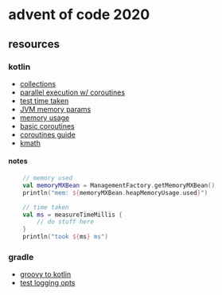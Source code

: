 # advent of code 2020


## resources

### kotlin

- [collections](https://kotlinlang.org/docs/reference/collection-operations.html)
- [parallel execution w/ coroutines](https://jivimberg.io/blog/2018/05/04/parallel-map-in-kotlin/)
- [test time taken](https://kotlinlang.org/api/latest/jvm/stdlib/kotlin.system/measure-time-millis.html)
- [JVM memory params](https://www.baeldung.com/jvm-parameters)
- [memory usage](https://www.baeldung.com/java-heap-memory-api)
- [basic coroutines](https://kotlinlang.org/docs/tutorials/coroutines/coroutines-basic-jvm.html)
- [coroutines guide](https://github.com/Kotlin/kotlinx.coroutines/blob/master/coroutines-guide.md)
- [kmath](https://github.com/mipt-npm/kmath)

#### notes

```kotlin
    // memory used
    val memoryMXBean = ManagementFactory.getMemoryMXBean()
    println("mem: ${memoryMXBean.heapMemoryUsage.used}")

    // time taken
    val ms = measureTimeMillis {
        // do stuff here
    }
    println("took ${ms} ms")
```

### gradle

- [groovy to kotlin](https://docs.gradle.org/nightly/userguide/migrating_from_groovy_to_kotlin_dsl.html)
- [test logging opts](https://docs.gradle.org/current/dsl/org.gradle.api.tasks.testing.logging.TestLogging.html)